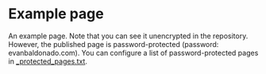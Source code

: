 # Example page
An example page. Note that you can see it unencrypted in the repository. However, the published page is password-protected (password: evanbaldonado.com). You can configure a list of password-protected pages in [_protected_pages.txt]().
